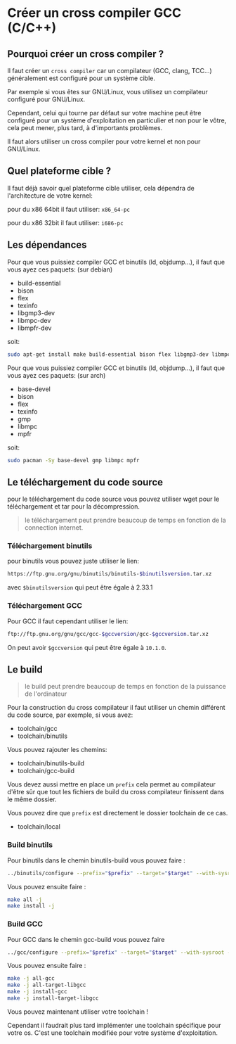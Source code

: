 
# Créer un cross compiler GCC (C/C++)

## Pourquoi créer un cross compiler ?

Il faut créer un `cross compiler` car un compilateur (GCC, clang, TCC...) généralement est configuré pour un système cible.

Par exemple si vous êtes sur GNU/Linux, vous utilisez un compilateur configuré pour GNU/Linux.

Cependant, celui qui tourne par défaut sur votre machine peut être configuré pour un système d'exploitation en particulier et non pour le vôtre, cela peut mener, plus tard, à d'importants problèmes.

Il faut alors utiliser un cross compiler pour votre kernel et non pour GNU/Linux.

## Quel plateforme cible ?

Il faut déjà savoir quel plateforme cible utiliser, cela dépendra de l'architecture de votre kernel:

pour du x86 64bit il faut utiliser:
`x86_64-pc`

pour du x86 32bit il faut utiliser:
`i686-pc`

## Les dépendances

Pour que vous puissiez compiler GCC et binutils (ld, objdump...), il faut que vous ayez ces paquets:  (sur debian)

- build-essential
- bison
- flex
- texinfo
- libgmp3-dev
- libmpc-dev
- libmpfr-dev

soit:

```bash
sudo apt-get install make build-essential bison flex libgmp3-dev libmpc-dev libmpfr-dev texinfo wget gcc binutils
```

Pour que vous puissiez compiler GCC et binutils (ld, objdump...), il faut que vous ayez ces paquets:  (sur arch)

- base-devel
- bison
- flex
- texinfo
- gmp
- libmpc
- mpfr

soit:

```bash
sudo pacman -Sy base-devel gmp libmpc mpfr
```

## Le téléchargement du code source

pour le téléchargement du code source vous pouvez utiliser wget pour le téléchargement et tar pour la décompression.

> le téléchargement peut prendre beaucoup de temps en fonction de la connection internet.

### Téléchargement binutils

pour binutils vous pouvez juste utiliser le lien:

```bash
https://ftp.gnu.org/gnu/binutils/binutils-$binutilsversion.tar.xz
```

avec `$binutilsversion` qui peut être égale à 2.33.1

### Téléchargement GCC

Pour GCC il faut cependant utiliser le lien:

```bash
ftp://ftp.gnu.org/gnu/gcc/gcc-$gccversion/gcc-$gccversion.tar.xz

```

On peut avoir `$gccversion` qui peut être égale à `10.1.0`.

## Le build

> le build peut prendre beaucoup de temps en fonction de la puissance de l'ordinateur

Pour la construction du cross compilateur il faut utiliser un chemin différent du code source, par exemple, si vous avez:

- toolchain/gcc
- toolchain/binutils

Vous pouvez rajouter les chemins:

- toolchain/binutils-build
- toolchain/gcc-build

Vous devez aussi mettre en place un `prefix` cela permet au compilateur d'être sûr que tout les fichiers de build du cross compilateur finissent dans le même dossier.

Vous pouvez dire que `prefix` est directement le dossier toolchain de ce cas.

- toolchain/local

### Build binutils

Pour binutils dans le chemin binutils-build vous pouvez faire :

```bash
../binutils/configure --prefix="$prefix" --target="$target" --with-sysroot --disable-nls --disable-werror
```

Vous pouvez ensuite faire :

```bash
make all -j
make install -j
```

### Build GCC

Pour GCC dans le chemin gcc-build vous pouvez faire

```bash
../gcc/configure --prefix="$prefix" --target="$target" --with-sysroot --disable-nls --enable-languages=c,c++ --with-newlib
```

Vous pouvez ensuite faire :

```bash
make -j all-gcc
make -j all-target-libgcc
make -j install-gcc
make -j install-target-libgcc
```

Vous pouvez maintenant utiliser votre toolchain !

Cependant il faudrait plus tard implémenter une toolchain spécifique pour votre os.
C'est une toolchain modifiée pour votre système d'exploitation.
